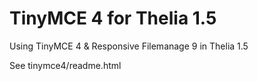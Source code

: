 TinyMCE 4 for Thelia 1.5
========================

Using TinyMCE 4 &amp; Responsive Filemanage 9 in Thelia 1.5

See tinymce4/readme.html
